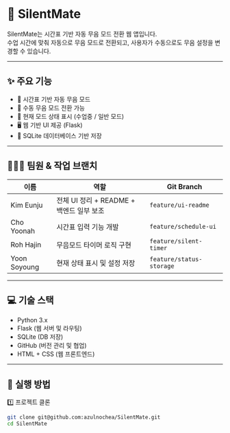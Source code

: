 # 🔕 SilentMate

SilentMate는 시간표 기반 자동 무음 모드 전환 웹 앱입니다.  
수업 시간에 맞춰 자동으로 무음 모드로 전환되고, 사용자가 수동으로도 무음 설정을 변경할 수 있습니다.

---

## ✨ 주요 기능

- 📅 시간표 기반 자동 무음 모드
- 🔕 수동 무음 모드 전환 가능
- 🎯 현재 모드 상태 표시 (수업중 / 일반 모드)
- 🖥️ 웹 기반 UI 제공 (Flask)
- 💾 SQLite 데이터베이스 기반 저장

---

## 🧑‍🤝‍🧑 팀원 & 작업 브랜치

| 이름 | 역할 | Git Branch |
|------|------|------------|
| Kim Eunju | 전체 UI 정리 + README + 백엔드 일부 보조 | `feature/ui-readme` |
| Cho Yoonah | 시간표 입력 기능 개발 | `feature/schedule-ui` |
| Roh Hajin | 무음모드 타이머 로직 구현 | `feature/silent-timer` |
| Yoon Soyoung | 현재 상태 표시 및 설정 저장 | `feature/status-storage` |

---

## 💻 기술 스택

- Python 3.x
- Flask (웹 서버 및 라우팅)
- SQLite (DB 저장)
- GitHub (버전 관리 및 협업)
- HTML + CSS (웹 프론트엔드)

---

## 🚀 실행 방법

1️⃣ 프로젝트 클론

```bash
git clone git@github.com:azulnochea/SilentMate.git
cd SilentMate
